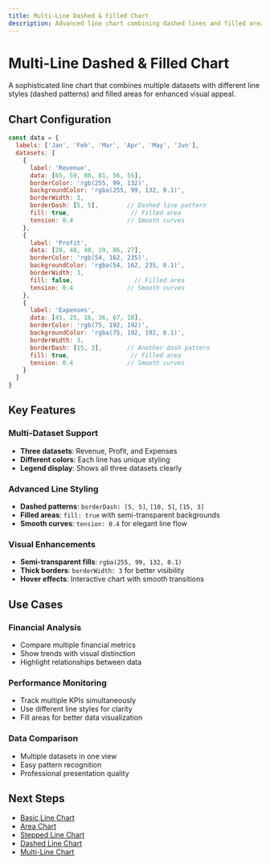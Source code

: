 ```yaml
---
title: Multi-Line Dashed & Filled Chart
description: Advanced line chart combining dashed lines and filled areas
---
```


# Multi-Line Dashed & Filled Chart

A sophisticated line chart that combines multiple datasets with different line styles (dashed patterns) and filled areas for enhanced visual appeal.

<script setup>
import MultiLineDashedFilledChartExample from '../components/MultiLineDashedFilledChartExample.vue'
</script>

<MultiLineDashedFilledChartExample />

## Chart Configuration

```javascript
const data = {
  labels: ['Jan', 'Feb', 'Mar', 'Apr', 'May', 'Jun'],
  datasets: [
    {
      label: 'Revenue',
      data: [65, 59, 80, 81, 56, 55],
      borderColor: 'rgb(255, 99, 132)',
      backgroundColor: 'rgba(255, 99, 132, 0.1)',
      borderWidth: 3,
      borderDash: [5, 5],        // Dashed line pattern
      fill: true,                 // Filled area
      tension: 0.4               // Smooth curves
    },
    {
      label: 'Profit',
      data: [28, 48, 40, 19, 86, 27],
      borderColor: 'rgb(54, 162, 235)',
      backgroundColor: 'rgba(54, 162, 235, 0.1)',
      borderWidth: 3,
      fill: false,                 // Filled area
      tension: 0.4               // Smooth curves
    },
    {
      label: 'Expenses',
      data: [45, 25, 16, 36, 67, 18],
      borderColor: 'rgb(75, 192, 192)',
      backgroundColor: 'rgba(75, 192, 192, 0.1)',
      borderWidth: 3,
      borderDash: [15, 3],       // Another dash pattern
      fill: true,                 // Filled area
      tension: 0.4               // Smooth curves
    }
  ]
}
```

## Key Features

### **Multi-Dataset Support**
- **Three datasets**: Revenue, Profit, and Expenses
- **Different colors**: Each line has unique styling
- **Legend display**: Shows all three datasets clearly

### **Advanced Line Styling**
- **Dashed patterns**: `borderDash: [5, 5]`, `[10, 5]`, `[15, 3]`
- **Filled areas**: `fill: true` with semi-transparent backgrounds
- **Smooth curves**: `tension: 0.4` for elegant line flow

### **Visual Enhancements**
- **Semi-transparent fills**: `rgba(255, 99, 132, 0.1)`
- **Thick borders**: `borderWidth: 3` for better visibility
- **Hover effects**: Interactive chart with smooth transitions

## Use Cases

### **Financial Analysis**
- Compare multiple financial metrics
- Show trends with visual distinction
- Highlight relationships between data

### **Performance Monitoring**
- Track multiple KPIs simultaneously
- Use different line styles for clarity
- Fill areas for better data visualization

### **Data Comparison**
- Multiple datasets in one view
- Easy pattern recognition
- Professional presentation quality

## Next Steps

- [Basic Line Chart](/chartjs/line-charts)
- [Area Chart](/chartjs/line-charts/area)
- [Stepped Line Chart](/chartjs/line-charts/stepped)
- [Dashed Line Chart](/chartjs/line-charts/dashed)
- [Multi-Line Chart](/chartjs/line-charts/multi-line)
